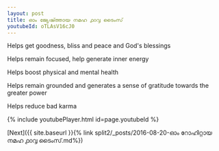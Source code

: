 ```yaml
---
layout: post
title: ഓം ജ്യേഷ്ത്തായ നമഹ ൧൦൮ ടൈംസ്
youtubeId: oTLAsV16cJ0
---
```

 
 
Helps get goodness, bliss and peace and God's blessings
 
Helps remain focused, help generate inner energy 
 
Helps boost physical and mental health 
 
Helps remain grounded and generates a sense of gratitude towards the greater power 
 
Helps reduce bad karma
 
 
 
 


{% include youtubePlayer.html id=page.youtubeId %}
 
[Next]({{ site.baseurl }}{% link  split2/_posts/2016-08-20-ഓം റോഹിറ്റായ നമഹ ൧൦൮ ടൈംസ്.md%})
 
